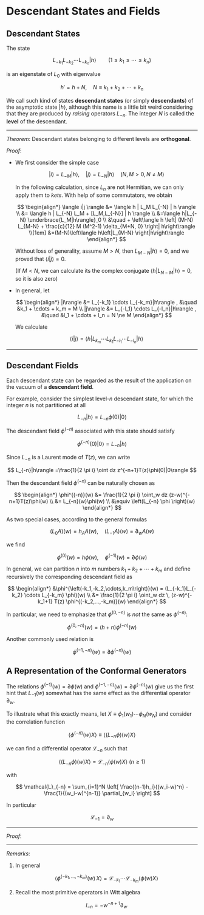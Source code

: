 # Descendant States and Fields

## Descendant States

The state

$$
L_{-k_1}L_{-k_2} \cdots L_{-k_n}|h\rangle 
\qquad (1 \le k_1 \le \cdots \le k_n)
$$

is an eigenstate of $L_0$ with eigenvalue

$$
h' = h + N, \quad 
N \equiv k_1 + k_2 + \cdots + k_n
$$

We call such kind of states **descendant states** (or simply **descendants**) of the asymptotic state $|h\rangle$, although this name is a little bit weird considering that they are produced by *raising* operators $L_{-n}$. The integer $N$ is called the **level** of the descendant.

----

*Theorem*: Descendant states belonging to different levels are **orthogonal**.

*Proof*:

- We first consider the simple case

    $$
    |i\rangle =L_{-M}|h\rangle , \quad |j\rangle =L_{-N}|h\rangle
    \quad (N, M > 0, N \ne M)
    $$

    In the following calculation, since $L_n$ are not Hermitian, we can only apply them to *kets*. With help of some commutators, we obtain

    $$
    \begin{align*}
        \langle i|j \rangle 
        &= \langle h | L_M L_{-N} | h \rangle 
        \\
        &= \langle h | L_{-N} L_M + [L_M,L_{-N}] | h \rangle
        \\
        &=\langle h|L_{-N} \underbrace{L_M|h\rangle}_0
        \\ &\quad
        + \left\langle h \left|
            (M-N) L_{M-N} 
            + \frac{c}{12} M (M^2-1) \delta_{M+N, 0} 
        \right| h\right\rangle
        \\[1em]
        &=(M-N)\left\langle h\left|L_{M-N} \right|h\right\rangle
    \end{align*}
    $$

    Without loss of generality, assume $M>N$, then $L_{M-N}|h\rangle =0$, and we proved that $\langle i|j\rangle =0$. 
    
    (If $M<N$, we can calculate its the complex conjugate $\left\langle h\left|L_{N-M} \right|h\right\rangle =0$, so it is also zero)

- In general, let

    $$
    \begin{align*}
        |i\rangle &= L_{-k_1} \cdots L_{-k_m}|h\rangle , 
        &\quad 
        &k_1 + \cdots + k_m = M
        \\
        |j\rangle &= L_{-l_1} \cdots L_{-l_n}|h\rangle , 
        &\quad
        &l_1 + \cdots + l_n = N \ne M
    \end{align*}
    $$

    We calculate

    $$
    \langle i|j\rangle 
    = \langle h | 
        L_{k_m} \cdots L_{k_1}
        L_{-l_1} \cdots L_{-l_n}
    | h \rangle
    $$

----

## Descendant Fields

Each descendant state can be regarded as the result of the application on the vacuum of a **descendant field**. 

For example, consider the simplest level-$n$ descendant state, for which the integer $n$ is not partitioned at all

$$
L_{-n}|h\rangle =L_{-n} \phi(0)|0\rangle
$$

The descendant field $\phi^{(-n)}$ associated with this state should
satisfy

$$
\phi^{(-n)}(0)|0\rangle =L_{-n}|h\rangle
$$

Since $L_{-n}$ is a Laurent mode of $T(z)$, we can write

$$
L_{-n}|h\rangle =\frac{1}{2 \pi i} \oint dz z^{-n+1}T(z)\phi(0)|0\rangle
$$

Then the descendant field $\phi^{(-n)}$ can be naturally chosen as

$$
\begin{align*}
    \phi^{(-n)}(w)
    &= \frac{1}{2 \pi i} \oint_w dz (z-w)^{-n+1}T(z)\phi(w)
    \\
    &= L_{-n}(w)\phi(w)
    \\
    &\equiv \left(L_{-n} \phi \right)(w)
\end{align*}
$$

As two special cases, according to the general formulas

$$
\left(L_0 A\right)(w) = h_A A(w), \quad
\left(L_{-1} A\right)(w) = \partial_w A(w)
$$

we find

$$
\phi^{(0)}(w) = h \phi(w), \quad
\phi^{(-1)}(w) = \partial \phi(w)
$$

In general, we can partition $n$ into $m$ numbers $k_1+k_2+\cdots+k_m$ and define recursively the corresponding
descendant field as

$$
\begin{align*}
    &\phi^{\left(-k_1,-k_2,\cdots,k_m\right)}(w)
    = (L_{-k_1}L_{-k_2} \cdots L_{-k_m} \phi)(w)
    \\
    &= \frac{1}{2 \pi i} \oint_w dz \, 
    (z-w)^{-k_1+1} T(z) \phi^{(-k_2,...,-k_m)}(w)
\end{align*}
$$

In particular, we need to emphasize that $\phi^{(0,-n)}$ is *not* the same as $\phi^{(-n)}$:

$$
\phi^{(0,-n)}(w) = (h+n)\phi^{(-n)}(w)
$$

Another commonly used relation is

$$ 
\phi^{(-1,-n)}(w) = \partial \phi^{(-n)}(w)
$$

## A Representation of the Conformal Generators

The relations $\phi^{(-1)}(w)=\partial \phi(w)$ and
$\phi^{(-1,-n)}(w)=\partial \phi^{(-n)}(w)$ give us the first hint that $L_{-1}(w)$ somewhat has the same effect as the differential operator $\partial_w$. 

To illustrate what this exactly means, let $X\equiv \phi_1(w_1) \cdots \phi_N(w_N)$ and consider the correlation function

$$
\langle \phi^{(-n)}(w)X \rangle 
\equiv \langle (L_{-n} \phi)(w) X \rangle
$$

we can find a differential operator $\mathcal{L}_{-n}$ such that

$$
\left\langle \left(L_{-n} \phi \right)(w)X\right\rangle =\mathcal{L}_{-n} \langle \phi(w)X\rangle \text{   }(n\ge 1)
$$

with

$$
\mathcal{L}_{-n}
= \sum_{i=1}^N \left[
    \frac{(n-1)h_i}{(w_i-w)^n}
    - \frac{1}{(w_i-w)^{n-1}} \partial_{w_i} 
\right]
$$

In particular

$$
\mathcal{L}_{-1} = \partial_w
$$

----

*Proof*:

----

*Remarks*:

1. In general

    $$
    \langle \phi^{(-k_1, ..., -k_m)}(w)\, X \rangle 
    =\mathcal{L}_{-k_1} \cdots \mathcal{L}_{-k_m} 
    \langle \phi(w)X\rangle
    $$

2. Recall the most primitive operators in Witt algebra

    $$
    l_{-n}=-w^{-n+1} \partial_w
    $$